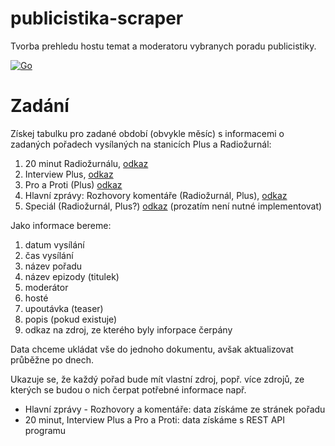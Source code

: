 # publicistika-scraper
Tvorba prehledu hostu temat a moderatoru vybranych poradu publicistiky.

[![Go](https://github.com/czech-radio/publicistika-scraper/actions/workflows/go.yml/badge.svg)](https://github.com/czech-radio/publicistika-scraper/actions/workflows/go.yml)

# Zadání

Získej tabulku pro zadané období (obvykle měsíc) s informacemi o zadaných pořadech vysílaných na stanicích Plus a Radiožurnál:

1) 20 minut Radiožurnálu, [odkaz](https://radiozurnal.rozhlas.cz/dvacet-minut-radiozurnalu-5997743)
2) Interview Plus, [odkaz](https://plus.rozhlas.cz/interview-plus-6504167)
3) Pro a Proti (Plus) [odkaz](https://plus.rozhlas.cz/pro-a-proti-6482952)
4) Hlavní zprávy: Rozhovory komentáře (Radiožurnál, Plus), [odkaz](https://radiozurnal.rozhlas.cz/hlavni-zpravy-rozhovory-a-komentare-5997846)
5) Speciál (Radiožurnál, Plus?) [odkaz](https://radiozurnal.rozhlas.cz/special-radiozurnalu-7770703)
   (prozatím není nutné implementovat)

Jako informace bereme:
1. datum vysílání
2. čas vysílání
3. název pořadu
4. název epizody (titulek)
5. moderátor
6. hosté
7. upoutávka (teaser)
8. popis (pokud existuje)
9. odkaz na zdroj, ze kterého byly inforpace čerpány

Data chceme ukládat vše do jednoho dokumentu, avšak aktualizovat průběžne po dnech.

Ukazuje se, že každý pořad bude mít vlastní zdroj, popř. více zdrojů, ze kterých se budou o nich čerpat potřebné informace např.
- Hlavní zprávy - Rozhovory a komentáře: data získáme ze stránek pořadu
- 20 minut, Interview Plus a Pro a Proti: data získáme s REST API programu
